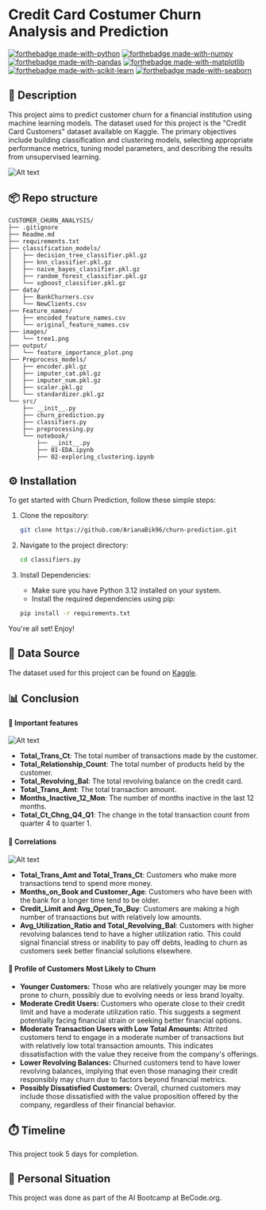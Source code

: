 # Credit Card Costumer Churn Analysis and Prediction
[![forthebadge made-with-python](https://ForTheBadge.com/images/badges/made-with-python.svg)](https://www.python.org/)
[![forthebadge made-with-numpy](https://ForTheBadge.com/images/badges/made-with-numpy.svg)](https://numpy.org/)
[![forthebadge made-with-pandas](https://ForTheBadge.com/images/badges/made-with-pandas.svg)](https://pandas.pydata.org/)
[![forthebadge made-with-matplotlib](https://ForTheBadge.com/images/badges/made-with-matplotlib.svg)](https://matplotlib.org/)
[![forthebadge made-with-scikit-learn](https://ForTheBadge.com/images/badges/made-with-scikit-learn.svg)](https://scikit-learn.org/)
[![forthebadge made-with-seaborn](https://ForTheBadge.com/images/badges/made-with-seaborn.svg)](https://seaborn.pydata.org/)

## 📝 Description 
This project aims to predict customer churn for a financial institution using machine learning models. The dataset used for this project is the "Credit Card Customers" dataset available on Kaggle. The primary objectives include building classification and clustering models, selecting appropriate performance metrics, tuning model parameters, and describing the results from unsupervised learning.

![Alt text](images/tree1.png)

## 📦 Repo structure

    CUSTOMER_CHURN_ANALYSIS/
    ├── .gitignore
    ├── Readme.md
    ├── requirements.txt
    ├── classification_models/
    │   ├── decision_tree_classifier.pkl.gz
    │   ├── knn_classifier.pkl.gz
    │   ├── naive_bayes_classifier.pkl.gz
    │   ├── random_forest_classifier.pkl.gz
    │   └── xgboost_classifier.pkl.gz
    ├── data/
    │   ├── BankChurners.csv
    │   └── NewClients.csv
    ├── Feature_names/
    │   ├── encoded_feature_names.csv
    │   └── original_feature_names.csv
    ├── images/
    │   └── tree1.png
    ├── output/
    │   └── feature_importance_plot.png
    ├── Preprocess_models/
    │   ├── encoder.pkl.gz
    │   ├── imputer_cat.pkl.gz
    │   ├── imputer_num.pkl.gz
    │   ├── scaler.pkl.gz
    │   └── standardizer.pkl.gz
    └── src/
        ├── __init__.py
        ├── churn_prediction.py
        ├── classifiers.py
        ├── preprocessing.py
        └── notebook/
            ├── __init__.py
            ├── 01-EDA.ipynb
            ├── 02-exploring_clustering.ipynb


## ⚙️ Installation

To get started with Churn Prediction, follow these simple steps:

1. Clone the repository:
    ```bash
    git clone https://github.com/ArianaBik96/churn-prediction.git
    ```

2. Navigate to the project directory:
    ```bash
    cd classifiers.py
    ```

3. Install Dependencies:
    - Make sure you have Python 3.12 installed on your system.
    - Install the required dependencies using pip:
    ```bash
    pip install -r requirements.txt
    ```

You're all set! Enjoy!

## 📂 Data Source
The dataset used for this project can be found on [Kaggle](https://www.kaggle.com/datasets/sakshigoyal7/credit-card-customers).

## 📊 Conclusion

#### 🎯 Important features 

![Alt text](output/feature_importance_plot.png)

- **Total_Trans_Ct**: The total number of transactions made by the customer.
- **Total_Relationship_Count**: The total number of products held by the customer.
- **Total_Revolving_Bal**: The total revolving balance on the credit card.
- **Total_Trans_Amt**: The total transaction amount.
- **Months_Inactive_12_Mon**: The number of months inactive in the last 12 months.
- **Total_Ct_Chng_Q4_Q1**: The change in the total transaction count from quarter 4 to quarter 1.

#### 🔗 Correlations

![Alt text](images/Correlation_of_Churners.png)
- **Total_Trans_Amt and Total_Trans_Ct**: Customers who make more transactions tend to spend more money.
- **Months_on_Book and Customer_Age**: Customers who have been with the bank for a longer time tend to be older.
- **Credit_Limit and Avg_Open_To_Buy**: Customers are making a high number of transactions but with relatively low amounts.
- **Avg_Utilization_Ratio and Total_Revolving_Bal**: Customers with higher revolving balances tend to have a higher utilization ratio. This could signal financial stress or inability to pay off debts, leading to churn as customers seek better financial solutions elsewhere.

#### 🚨 Profile of Customers Most Likely to Churn
- **Younger Customers:** Those who are relatively younger may be more prone to churn, possibly due to evolving needs or less brand loyalty.
- **Moderate Credit Users:** Customers who operate close to their credit limit and have a moderate utilization ratio. This suggests a segment potentially facing financial strain or seeking better financial options.
- **Moderate Transaction Users with Low Total Amounts:** Attrited customers tend to engage in a moderate number of transactions but with relatively low total transaction amounts. This indicates dissatisfaction with the value they receive from the company's offerings.
- **Lower Revolving Balances:** Churned customers tend to have lower revolving balances, implying that even those managing their credit responsibly may churn due to factors beyond financial metrics.
- **Possibly Dissatisfied Customers:** Overall, churned customers may include those dissatisfied with the value proposition offered by the company, regardless of their financial behavior.

## ⏱️ Timeline
This project took 5 days for completion.

## 📌 Personal Situation
This project was done as part of the AI Bootcamp at BeCode.org.